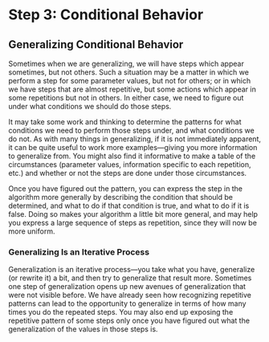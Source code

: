 # Step 3: Conditional Behavior

## Generalizing Conditional Behavior

Sometimes when we are generalizing, we will have steps which appear sometimes, but not others. Such a situation may be a matter in which we perform a step for some parameter values, but not for others; or in which we have steps that are almost repetitive, but some actions which appear in some repetitions but not in others. In either case, we need to figure out under what conditions we should do those steps.

It may take some work and thinking to determine the patterns for what conditions we need to perform those steps under, and what conditions we do not. As with many things in generalizing, if it is not immediately apparent, it can be quite useful to work more examples—giving you more information to generalize from. You might also find it informative to make a table of the circumstances (parameter values, information specific to each repetition, etc.) and whether or not the steps are done under those circumstances.

Once you have figured out the pattern, you can express the step in the algorithm more generally by describing the condition that should be determined, and what to do if that condition is true, and what to do if it is false. Doing so makes your algorithm a little bit more general, and may help you express a large sequence of steps as repetition, since they will now be more uniform.

### Generalizing Is an Iterative Process

Generalization is an iterative process—you take what you have, generalize (or rewrite it) a bit, and then try to generalize that result more. Sometimes one step of generalization opens up new avenues of generalization that were not visible before. We have already seen how recognizing repetitive patterns can lead to the opportunity to generalize in terms of how many times you do the repeated steps. You may also end up exposing the repetitive pattern of some steps only once you have figured out what the generalization of the values in those steps is.